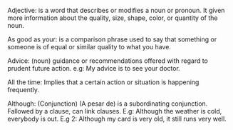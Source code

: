 Adjective: is a word that describes or modifies a noun or pronoun. It given more information about the quality, size, shape, color, or quantity of the noun. 

As good as your: is a comparison phrase used to say that something or someone is of equal or similar quality to what you have.

Advice: (noun) guidance or recommendations offered with regard to prudent future action. e.g: My advice is to see your doctor.

All the time: Implies that a certain action or situation is happening frequently.

Although: (Conjunction) (A pesar de) is a subordinating conjunction. Fallowed by a clause, can link clauses. E.g: Although the weather is cold, everybody is out. E.g 2: Although my card is very old, it still runs very well.

